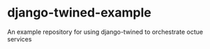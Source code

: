 # django-twined-example
An example repository for using django-twined to orchestrate octue services
